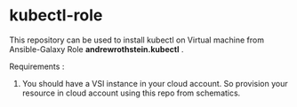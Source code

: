 # kubectl-role

This repository can be used to install kubectl on Virtual machine from Ansible-Galaxy Role **andrewrothstein.kubectl** .

Requirements :

1. You should have a VSI instance in your cloud account. So provision your resource in cloud account using this repo from schematics.
